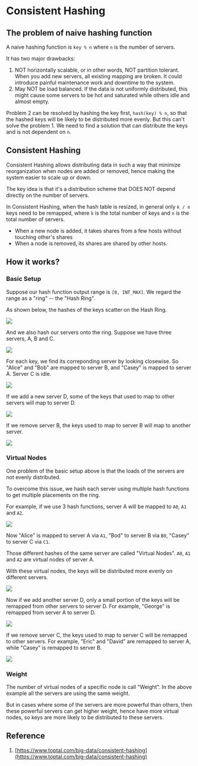 # Consistent Hashing

## The problem of naive hashing function

A naive hashing function is `key % n` where `n` is the number of servers.

It has two major drawbacks:

1. NOT horizontally scalable, or in other words, NOT partition tolerant. When you add new servers, all existing mapping are broken. It could introduce painful maintenance work and downtime to the system.
2. May NOT be load balanced. If the data is not uniformly distributed, this might cause some servers to be hot and saturated while others idle and almost empty.

Problem 2 can be resolved by hashing the key first, `hash(key) % n`, so that the hashed keys will be likely to be distributed more evenly. But this can't solve the problem 1. We need to find a solution that can distribute the keys and is not dependent on `n`.

## Consistent Hashing

Consistent Hashing allows distributing data in such a way that minimize reorganization when nodes are added or removed, hence making the system easier to scale up or down.

The key idea is that it's a distribution scheme that DOES NOT depend directly on the number of servers.

In Consistent Hashing, when the hash table is resized, in general only `k / n` keys need to be remapped, where `k` is the total number of keys and `n` is the total number of servers.

* When a new node is added, it takes shares from a few hosts without touching other's shares
* When a node is removed, its shares are shared by other hosts.

## How it works?

### Basic Setup

Suppose our hash function output range is `[0, INT_MAX]`. We regard the range as a "ring" -- the "Hash Ring".

As shown below, the hashes of the keys scatter on the Hash Ring.

![](.gitbook/assets/image%20%2820%29.png)

And we also hash our servers onto the ring. Suppose we have three servers, A, B and C.

![](.gitbook/assets/image%20%2830%29.png)

For each key, we find its correponding server by looking closewise. So "Alice" and "Bob" are mapped to server B, and "Casey" is mapped to server A. Server C is idle.

![](.gitbook/assets/image%20%2840%29.png)

If we add a new server D, some of the keys that used to map to other servers will map to server D.

![](.gitbook/assets/image%20%281%29.png)

If we remove server B, the keys used to map to server B will map to another server.

![](.gitbook/assets/image%20%2826%29.png)

### Virtual Nodes

One problem of the basic setup above is that the loads of the servers are not evenly distributed.

To overcome this issue, we hash each server using multiple hash functions to get multiple placements on the ring.

For example, if we use 3 hash functions, server A will be mapped to `A0`, `A1` and `A2`.

![](.gitbook/assets/image%20%2842%29.png)

Now "Alice" is mapped to server A via `A1`, "Bod" to server B via `B0`, "Casey" to server C via `C1`.

Those different hashes of the same server are called "Virtual Nodes". `A0`, `A1` and `A2` are virtual nodes of server A.

With these virtual nodes, the keys will be distributed more evenly on different servers.

![](.gitbook/assets/image%20%288%29.png)

Now if we add another server D, only a small portion of the keys will be remapped from other servers to server D. For example, "George" is remapped from server A to server D.

![](.gitbook/assets/image%20%2843%29.png)

If we remove server C, the keys used to map to server C will be remapped to other servers. For example, "Eric" and "David" are remapped to server A, while "Casey" is remapped to server B.

![](.gitbook/assets/image%20%2833%29.png)

### Weight

The number of virtual nodes of a specific node is call "Weight". In the above example all the servers are using the same weight.

But in cases where some of the servers are more powerful than others, then these powerful servers can get higher weight, hence have more virtual nodes, so keys are more likely to be distributed to these servers.

## Reference

1. [https://www.toptal.com/big-data/consistent-hashing](https://www.toptal.com/big-data/consistent-hashing)





